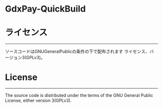 # GdxPay-QuickBuild

# ライセンス
-------
ソースコードはGNUGeneralPublicの条件の下で配布されます
ライセンス、バージョン3(GPLv3)。

# License
-------
The source code is distributed under the terms of the GNU General Public
License, either version 3(GPLv3). 

